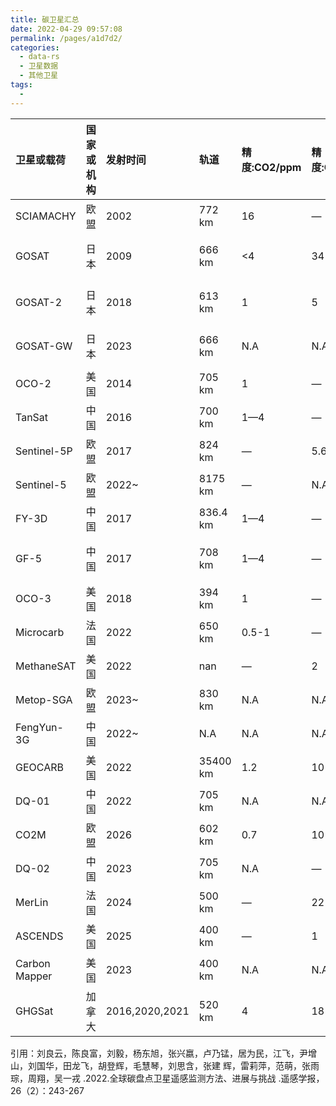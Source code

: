 ```yaml
---
title: 碳卫星汇总
date: 2022-04-29 09:57:08
permalink: /pages/a1d7d2/
categories:
  - data-rs
  - 卫星数据
  - 其他卫星
tags:
  - 
---
```

| 卫星或载荷    | 国家或机构   | 发射时间       | 轨道     | 精度:CO2/ppm   | 精度:CH4/ppb   | 幅宽          | 空间分辨率    |
|:--------------|:-------------|:---------------|:---------|:---------------|:---------------|:--------------|:--------------|
| SCIAMACHY     | 欧盟         | 2002           | 772 km   | 16             | —              | 960 km        | 32×60 km2     |
| GOSAT         | 日本         | 2009           | 666 km   | <4             | 34             | N/A（640 km） | φ10.5 km      |
| GOSAT-2       | 日本         | 2018           | 613 km   | 1              | 5              | N/A（632 km） | φ9.7 km       |
| GOSAT-GW      | 日本         | 2023           | 666 km   | N.A            | N.A            | 911 km/90 km  | 10 km/1—3 km  |
| OCO-2         | 美国         | 2014           | 705 km   | 1              | —              | 10.6 km       | 1.29×2.25 km2 |
| TanSat        | 中国         | 2016           | 700 km   | 1—4            | —              | 20 km         | 1×2 km2       |
| Sentinel-5P   | 欧盟         | 2017           | 824 km   | —              | 5.6            | 2600 km       | 7×5.5 km2     |
| Sentinel-5    | 欧盟         | 2022~          | 8175 km  | —              | N.A            | 2715 km       | 7×7 km2       |
| FY-3D         | 中国         | 2017           | 836.4 km | 1—4            | —              | —             | φ10 km        |
| GF-5          | 中国         | 2017           | 708 km   | 1—4            | —              | N/A（800 km） | φ10.5 km      |
| OCO-3         | 美国         | 2018           | 394 km   | 1              | —              | 16 km         | ~4 km2        |
| Microcarb     | 法国         | 2022           | 650 km   | 0.5-1          | —              | 13.5 km       | 2×2 km2       |
| MethaneSAT    | 美国         | 2022           | nan      | —              | 2              | 260 km        | 100×400 m2    |
| Metop-SGA     | 欧盟         | 2023~          | 830 km   | N.A            | N.A            | 2670 km       | 7×7 km2       |
| FengYun-3G    | 中国         | 2022~          | N.A      | N.A            | N.A            | N.A           | N.A           |
| GEOCARB       | 美国         | 2022           | 35400 km | 1.2            | 10             | 3000 km       | 3×6 km2       |
| DQ-01         | 中国         | 2022           | 705 km   | N.A            | N.A            | N.A           | N.A           |
| CO2M          | 欧盟         | 2026           | 602 km   | 0.7            | 10             | 250 km        | 4 km2         |
| DQ-02         | 中国         | 2023           | 705 km   | N.A            | —              | 100 km        | 3 km          |
| MerLin        | 法国         | 2024           | 500 km   | —              | 22             | —             | φ50 km        |
| ASCENDS       | 美国         | 2025           | 400 km   | —              | 1              | N.A           | N.A           |
| Carbon Mapper | 美国         | 2023           | 400 km   | N.A            | N.A            | 18            | 30 m          |
| GHGSat        | 加拿大       | 2016,2020,2021 | 520 km   | 4              | 18             | 12            | 25 m          |

引用：刘良云，陈良富，刘毅，杨东旭，张兴嬴，卢乃锰，居为民，江飞，尹增山，刘国华，田龙飞，胡登辉，毛慧琴，刘思含，张建
辉，雷莉萍，范萌，张雨琮，周翔，吴一戎 .2022.全球碳盘点卫星遥感监测方法、进展与挑战 .遥感学报，26（2）：243-267